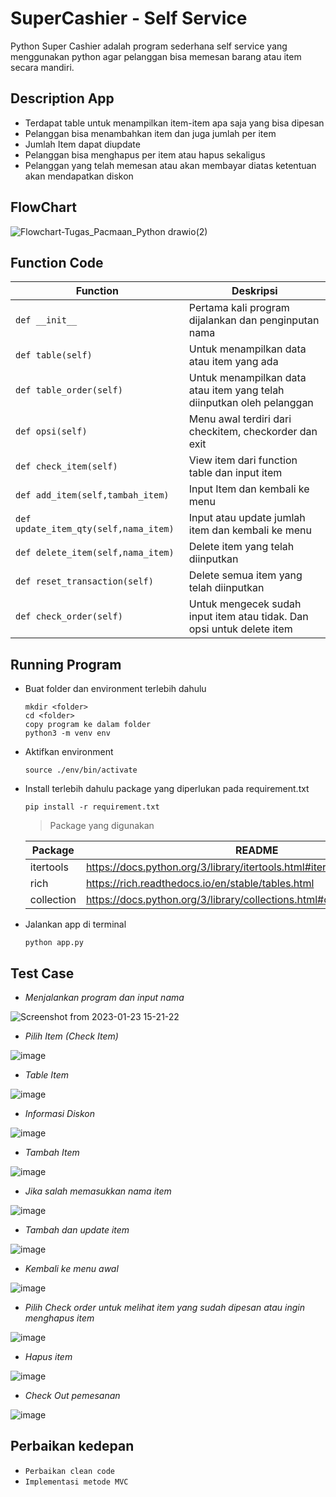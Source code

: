 # SuperCashier - Self Service

Python Super Cashier adalah program sederhana self service yang menggunakan python agar pelanggan bisa memesan barang atau item secara mandiri.

## Description App
- Terdapat table untuk menampilkan item-item apa saja yang bisa dipesan
- Pelanggan bisa menambahkan item dan juga jumlah per item
- Jumlah Item dapat diupdate
- Pelanggan bisa menghapus per item atau hapus sekaligus
- Pelanggan yang telah memesan atau akan membayar diatas ketentuan akan mendapatkan diskon
 
## FlowChart
![Flowchart-Tugas_Pacmaan_Python drawio(2)](https://user-images.githubusercontent.com/16360023/214219826-22bfb018-91be-451b-8f24-faeb19b453b1.png)

## Function Code
 | Function | Deskripsi |
 | -------- | --------- |
 | ```def __init__``` | Pertama kali program dijalankan dan penginputan nama |
 | ```def table(self)``` | Untuk menampilkan data atau item yang ada |
 | ```def table_order(self)``` | Untuk menampilkan data atau item yang telah diinputkan oleh pelanggan  |
 | ```def opsi(self)``` | Menu awal terdiri dari checkitem, checkorder dan exit |
 | ```def check_item(self)``` | View item dari function table dan input item  |
 | ```def add_item(self,tambah_item)``` | Input Item dan kembali ke menu |
 | ```def update_item_qty(self,nama_item)``` | Input atau update jumlah item dan kembali ke menu  |
 | ```def delete_item(self,nama_item)``` | Delete item yang telah diinputkan |
 | ```def reset_transaction(self)``` | Delete semua item yang telah diinputkan |
 | ```def check_order(self)``` | Untuk mengecek sudah input item atau tidak. Dan opsi untuk delete item |

## Running Program
- Buat folder dan environment terlebih dahulu
    ```
    mkdir <folder>
    cd <folder>
    copy program ke dalam folder
    python3 -m venv env
    ```
- Aktifkan environment
    ```
    source ./env/bin/activate
    ```
- Install terlebih dahulu package yang diperlukan pada requirement.txt
    ```
    pip install -r requirement.txt
    ```
    > Package yang digunakan 
    
    | Package | README |
    | ------- | ------ |
    | itertools | https://docs.python.org/3/library/itertools.html#itertools.chain |
    | rich | https://rich.readthedocs.io/en/stable/tables.html |
    | collection | https://docs.python.org/3/library/collections.html#collections.defaultdict |
    
- Jalankan app di terminal 
    ```
    python app.py
    ```
## Test Case
- _Menjalankan program dan input nama_

![Screenshot from 2023-01-23 15-21-22](https://user-images.githubusercontent.com/16360023/213993771-6ba694e6-6cfd-4258-94c1-c8378264d6c9.png)

- _Pilih Item (Check Item)_

![image](https://user-images.githubusercontent.com/16360023/213999553-6a957890-7a54-4cdb-85fc-57f8485c6e59.png)

- _Table Item_

![image](https://user-images.githubusercontent.com/16360023/213994475-0df10c14-1830-4385-8f83-aed26bbc6d5e.png)

- _Informasi Diskon_

![image](https://user-images.githubusercontent.com/16360023/214215382-1ad3802c-bd4e-4e6f-8f8c-aba5f154f848.png)

- _Tambah Item_

![image](https://user-images.githubusercontent.com/16360023/214215647-5727e88f-1245-438f-801c-acfa842f0d92.png)

- _Jika salah memasukkan nama item_

![image](https://user-images.githubusercontent.com/16360023/213994785-f78fa329-6d18-44c4-b3de-c11d2eb4fe27.png)

- _Tambah dan update item_

![image](https://user-images.githubusercontent.com/16360023/213995141-9302f7fc-c80f-4219-884e-eba38793daee.png)

- _Kembali ke menu awal_

![image](https://user-images.githubusercontent.com/16360023/213995211-5083de98-cf20-4424-889e-ac8dadaf3b1b.png)

- _Pilih Check order untuk melihat item yang sudah dipesan atau ingin menghapus item_

![image](https://user-images.githubusercontent.com/16360023/213995244-1c125d1f-4b0d-47c0-a3d9-4a683f1d4cff.png)

- _Hapus item_

![image](https://user-images.githubusercontent.com/16360023/213995282-c0e8f6d5-0c83-4102-91bb-387e5de7888a.png)

- _Check Out pemesanan_

![image](https://user-images.githubusercontent.com/16360023/213995313-5d72a04c-9cce-4e87-9d75-21e3486682be.png)


## Perbaikan kedepan
- ```Perbaikan clean code```
- ```Implementasi metode MVC```
